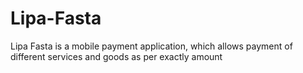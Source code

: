 # Lipa-Fasta
Lipa Fasta is a mobile payment application, which allows payment of different services and goods as per exactly amount
